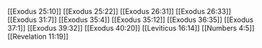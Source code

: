 [[Exodus 25:10]]
[[Exodus 25:22]]
[[Exodus 26:31]]
[[Exodus 26:33]]
[[Exodus 31:7]]
[[Exodus 35:4]]
[[Exodus 35:12]]
[[Exodus 36:35]]
[[Exodus 37:1]]
[[Exodus 39:32]]
[[Exodus 40:20]]
[[Leviticus 16:14]]
[[Numbers 4:5]]
[[Revelation 11:19]]
